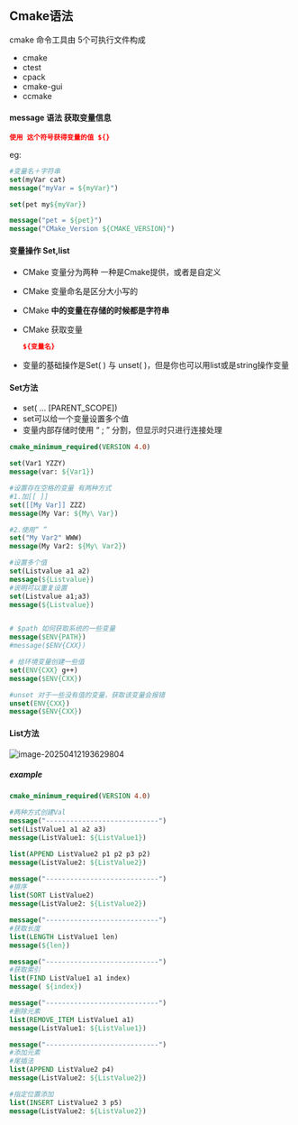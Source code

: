 ## Cmake语法

cmake 命令工具由 5个可执行文件构成

- cmake
- ctest
- cpack
- cmake-gui
- ccmake



#### message 语法 获取变量信息

```cmake
使用 这个符号获得变量的值 ${}
```

eg:

```cmake
#变量名＋字符串
set(myVar cat)
message("myVar = ${myVar}")

set(pet my${myVar})

message("pet = ${pet}")
message("CMake_Version ${CMAKE_VERSION}")
```



#### 变量操作 Set,list

- CMake 变量分为两种  一种是Cmake提供，或者是自定义

- CMake 变量命名是区分大小写的

- CMake **中的变量在存储的时候都是字符串**

- CMake 获取变量

  ```cmake
  ${变量名}
  ```

- 变量的基础操作是Set( ) 与 unset( )，但是你也可以用list或是string操作变量 





#### Set方法

- set(<variable> <value> ... [PARENT_SCOPE])
- set可以给一个变量设置多个值
- 变量内部存储时使用 “ ; ” 分割，但显示时只进行连接处理

```cmake
cmake_minimum_required(VERSION 4.0)

set(Var1 YZZY)
message(var: ${Var1})

#设置存在空格的变量 有两种方式
#1.加[[ ]] 
set([[My Var]] ZZZ)
message(My Var: ${My\ Var})

#2.使用“ ”
set("My Var2" WWW)
message(My Var2: ${My\ Var2})

#设置多个值
set(Listvalue a1 a2)
message(${Listvalue})
#说明可以重复设置
set(Listvalue a1;a3)
message(${Listvalue})


# $path 如何获取系统的一些变量
message($ENV{PATH})
#message($ENV{CXX})

# 给环境变量创建一些值
set(ENV{CXX} g++)
message($ENV{CXX})

#unset 对于一些没有值的变量，获取该变量会报错
unset(ENV{CXX})
message($ENV{CXX})
```

#### List方法

![image-20250412193629804](https://mrzhb.oss-cn-chengdu.aliyuncs.com/image-20250412193629804.png)

##### example

```cmake
cmake_minimum_required(VERSION 4.0)

#两种方式创建Val
message("----------------------------")
set(ListValue1 a1 a2 a3)
message(ListValue1: ${ListValue1})

list(APPEND ListValue2 p1 p2 p3 p2)
message(ListValue2: ${ListValue2})

message("----------------------------")
#排序
list(SORT ListValue2)
message(ListValue2: ${ListValue2})

message("----------------------------")
#获取长度
list(LENGTH ListValue1 len)
message(${len})

message("----------------------------")
#获取索引
list(FIND ListValue1 a1 index)
message( ${index})

message("----------------------------")
#删除元素
list(REMOVE_ITEM ListValue1 a1)
message(ListValue1: ${ListValue1})

message("----------------------------")
#添加元素
#尾插法
list(APPEND ListValue2 p4)
message(ListValue2: ${ListValue2})

#指定位置添加
list(INSERT ListValue2 3 p5)
message(ListValue2: ${ListValue2})
```

